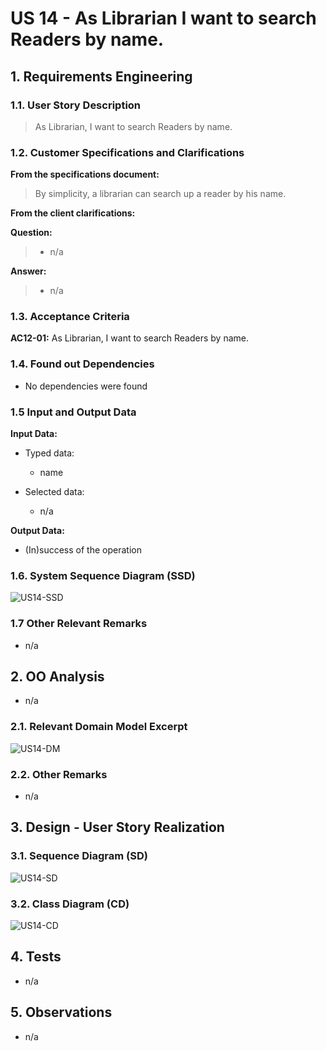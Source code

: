 # US 14 - As Librarian I want to search Readers by name.

## 1. Requirements Engineering


### 1.1. User Story Description

>As Librarian, I want to search Readers by name.

### 1.2. Customer Specifications and Clarifications

**From the specifications document:**

> By simplicity, a librarian can search up a reader by his name.

**From the client clarifications:**

**Question:**
>* n/a

**Answer:**
>* n/a

### 1.3. Acceptance Criteria

**AC12-01:** As Librarian, I want to search Readers by name.

### 1.4. Found out Dependencies
* No dependencies were found

### 1.5 Input and Output Data

**Input Data:**

* Typed data:
    * name

* Selected data:
    * n/a

**Output Data:**

* (In)success of the operation

### 1.6. System Sequence Diagram (SSD)

![US14-SSD](US14-SSD.svg)

### 1.7 Other Relevant Remarks
* n/a
## 2. OO Analysis
* n/a
### 2.1. Relevant Domain Model Excerpt
![US14-DM](US14-DM.svg)

### 2.2. Other Remarks

* n/a

## 3. Design - User Story Realization

### 3.1. Sequence Diagram (SD)

![US14-SD](US14-SD.svg)

### 3.2. Class Diagram (CD)

![US14-CD](US14-CD.svg)

## 4. Tests

* n/a

## 5. Observations
* n/a

